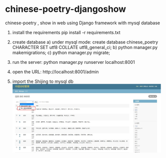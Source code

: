 # chinese-poetry-djangoshow
chinese-poetry , show in web using Django framework with mysql database 

1. install the requirements
   pip install -r requirements.txt
2. create database
   a) under mysql mode: create database chinese_poetry CHARACTER SET utf8 COLLATE utf8_general_ci;
   b) python manager.py makemigrations;
   c) python manager.py migrate;
   
3. run the server: python manager.py runserver localhost:8001

4. open the URL: http://localhost:8001/admin

5. import the Shijing to mysql db
![Alt text](doc/image/shijing_admin.jpg?raw=true "诗经后台管理页面")
